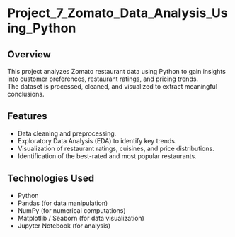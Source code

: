# Project_7_Zomato_Data_Analysis_Using_Python 
     
## Overview 
This project analyzes Zomato restaurant data using Python to gain insights into customer preferences, restaurant ratings, and pricing trends.   
The dataset is processed, cleaned, and visualized to extract meaningful conclusions. 
  
## Features
- Data cleaning and preprocessing.
- Exploratory Data Analysis (EDA) to identify key trends. 
- Visualization of restaurant ratings, cuisines, and price distributions.
- Identification of the best-rated and most popular restaurants.
 
## Technologies Used
- Python
- Pandas (for data manipulation)
- NumPy (for numerical computations)
- Matplotlib / Seaborn (for data visualization)
- Jupyter Notebook (for analysis)


